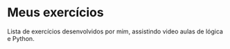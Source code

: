 # Meus exercícios
Lista de exercícios desenvolvidos por mim, assistindo video aulas de lógica e Python.
